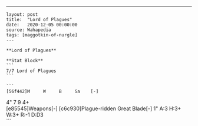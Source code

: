 ---
    layout: post
    title:  "Lord of Plagues"
    date:   2020-12-05 00:00:00
    source: Wahapedia
    tags: [maggotkin-of-nurgle]
    ---
    
    **Lord of Plagues**
    
    **Stat Block**
    ```
    7/7 Lord of Plagues
    ```
    
    ```
    [56f442]M     W     B     Sa    [-]
4"    7     9     4+    
[e85545]Weapons[-]
[c6c930]Plague-ridden Great Blade[-]
1"     A:3    H:3+   W:3+   R:-1   D:D3  
    ```
    
    
    